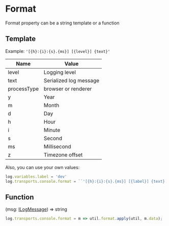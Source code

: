 # Format

Format property can be a string template or a function

## Template

Example: ``'[{h}:{i}:{s}.{ms}] [{level}] {text}'``

Name        | Value
------------|------
level       | Logging level
text        | Serialized log message
processType | browser or renderer
y           | Year
m           | Month
d           | Day
h           | Hour
i           | Minute
s           | Second
ms          | Millisecond
z           | Timezone offset

Also, you can use your own values:

```js
log.variables.label = 'dev'
log.transports.console.format = ``'[{h}:{i}:{s}.{ms}] [{label}] {text}'``
```

## Function

(msg: [ILogMessage](extend.md#ilogmessage)) => string

```js
log.transports.console.format = m => util.format.apply(util, m.data);
```
